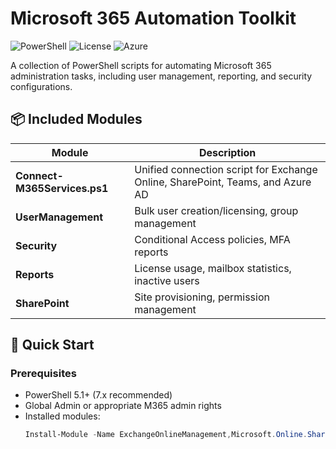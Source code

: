 # Microsoft 365 Automation Toolkit

![PowerShell](https://img.shields.io/badge/PowerShell-5.1+-blue.svg)
![License](https://img.shields.io/badge/License-MIT-green.svg)
![Azure](https://img.shields.io/badge/Microsoft-365-0078D4.svg)

A collection of PowerShell scripts for automating Microsoft 365 administration tasks, including user management, reporting, and security configurations.

## 📦 Included Modules

| Module | Description |
|--------|-------------|
| **Connect-M365Services.ps1** | Unified connection script for Exchange Online, SharePoint, Teams, and Azure AD |
| **UserManagement** | Bulk user creation/licensing, group management |
| **Security** | Conditional Access policies, MFA reports |
| **Reports** | License usage, mailbox statistics, inactive users |
| **SharePoint** | Site provisioning, permission management |

## 🚀 Quick Start

### Prerequisites
- PowerShell 5.1+ (7.x recommended)
- Global Admin or appropriate M365 admin rights
- Installed modules:
  ```powershell
  Install-Module -Name ExchangeOnlineManagement,Microsoft.Online.SharePoint.PowerShell,MicrosoftTeams,AzureAD -Force -AllowClobber
